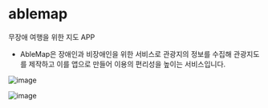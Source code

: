 # ablemap
무장애 여행을 위한 지도 APP
- AbleMap은 장애인과 비장애인을 위한 서비스로 관광지의 정보를 수집해 관광지도를 제작하고 이를 앱으로 만들어 이용의 편리성을 높이는 서비스입니다.


![image](https://user-images.githubusercontent.com/73474866/108485563-65bc1d80-72e0-11eb-9153-3559c1a709c2.png)

![image](https://user-images.githubusercontent.com/73474866/108485790-a74cc880-72e0-11eb-8192-f1b98b436392.png)
